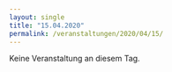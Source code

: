 ```yaml
---
layout: single
title: "15.04.2020"
permalink: /veranstaltungen/2020/04/15/
---
```


Keine Veranstaltung an diesem Tag.
